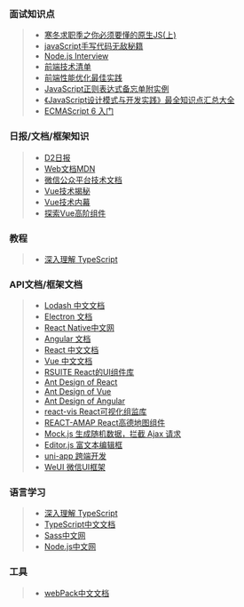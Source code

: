 ### 面试知识点
> * [寒冬求职季之你必须要懂的原生JS(上)](https://juejin.im/post/5cab0c45f265da2513734390)
> * [javaScript手写代码无敌秘籍](https://juejin.im/post/5c9c3989e51d454e3a3902b6#heading-0)
> * [Node.js Interview](https://elemefe.github.io/node-interview/#/sections/zh-cn/)
> * [前端技术清单](https://github.com/alienzhou/frontend-tech-list)
> * [前端性能优化最佳实践](https://csspod.com/frontend-performance-best-practices/)
> * [JavaScript正则表达式备忘单附实例](https://juejin.im/post/5c7496fdf265da2dda6957d2)
> * [《JavaScript设计模式与开发实践》最全知识点汇总大全](https://juejin.im/post/5c2e10a76fb9a049c0432697)
> * [ECMAScript 6 入门](https://es6.ruanyifeng.com/)
### 日报/文档/框架知识
> * [D2日报](https://daily.fairyever.com/)
> * [Web文档MDN](https://developer.mozilla.org/zh-CN/docs/Web)
> * [微信公众平台技术文档](https://mp.weixin.qq.com/wiki?t=resource/res_main&id=mp1421140842)
> * [Vue技术揭秘](https://ustbhuangyi.github.io/vue-analysis/)
> * [Vue技术内幕](http://hcysun.me/vue-design/art/)
> * [探索Vue高阶组件](https://segmentfault.com/p/1210000012743259/read)
### 教程
> * [深入理解 TypeScript](https://jkchao.github.io/typescript-book-chinese/)
### API文档/框架文档
> * [Lodash 中文文档](https://www.html.cn/doc/lodash/)
> * [Electron 文档](https://electronjs.org/docs)
> * [React Native中文网](https://reactnative.cn/docs/getting-started/)
> * [Angular 文档](https://angular.io/guide/quickstart)
> * [React 中文文档](http://react.yubolun.com/)
> * [Vue 中文文档](https://cn.vuejs.org/v2/guide/index.html)
> * [RSUITE React的UI组件库](https://rsuitejs.com/components/overview)
> * [Ant Design of React](http://ant.design/docs/react/introduce-cn)
> * [Ant Design of Vue](https://vue.ant.design/docs/vue/introduce-cn)
> * [Ant Design of Angular](https://ng.ant.design/docs/introduce/zh)
> * [react-vis React可视化组监库](https://uber.github.io/react-vis/)
> * [REACT-AMAP React高德地图组件](https://elemefe.github.io/react-amap/articles/start)
> * [Mock.js 生成随机数据，拦截 Ajax 请求](http://mockjs.com/)
> * [Editor.js 富文本编辑框](https://editorjs.io/)
> * [uni-app 跨端开发](https://uniapp.dcloud.io/frame)
> * [WeUI 微信UI框架](https://weui.io/#)
### 语言学习
> * [深入理解 TypeScript](https://jkchao.github.io/typescript-book-chinese/)
> * [TypeScript中文文档](https://www.tslang.cn/docs/handbook/typescript-in-5-minutes.html)
> * [Sass中文网](https://www.sass.hk/guide/)
> * [Node.js中文网](http://nodejs.cn/api/)
### 工具
> * [webPack中文文档](https://www.webpackjs.com/concepts/)

